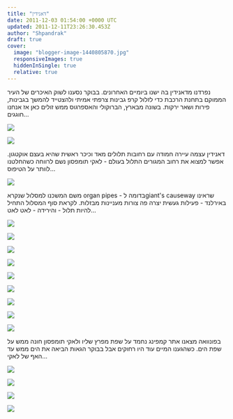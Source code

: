 ```yaml
---
title: "דאנידין"
date: 2011-12-03 01:54:00 +0000 UTC
updated: 2011-12-11T23:26:30.453Z
author: "Shpandrak"
draft: true
cover:
  image: "blogger-image-1440805870.jpg"
  responsiveImages: true
  hiddenInSingle: true
  relative: true
---
```


נפרדנו מדאנידין בה ישנו ביומיים האחרונים. בבוקר נסענו לשוק האיכרים של העיר הממוקם בתחנת הרכבת כדי לזלול קרפ גבינות צרפתי אמיתי ולהצטייד להמשך בגבינות, פירות ושאר ירקות. בשונה מבארץ, הברוקולי והאספרגוס ממש זולים כאן אז אנחנו חוגגים...

![](blogger-image-662434020.jpg)

![](blogger-image-910881353.jpg)

דאנידין עצמה עיירה חמודה עם רחובות תלולים מאד וכיכר ראשית שהיא בעצם אוקטגון. אפשר למצוא את רחוב המגורים התלול בעולם - לאקי תומפסון נשם לרווחה כשהחלטנו לוותר על הטיפוס...

![](blogger-image--1830145721.jpg)

משם המשכנו למסלול שנקרא organ pipes - בדומה לgiant's causeway שראינו באירלנד - פעילות געשית יצרה פה צורות מעניינות מבזלות. לקראת סוף המסלול התחיל להיות תלול - והירידה - לאט לאט...

![](blogger-image--1525534387.jpg)

![](blogger-image-1026601136.jpg)

![](blogger-image--972457.jpg)

![](blogger-image--494133241.jpg)

![](blogger-image-1440805870.jpg)

![](blogger-image-1799426991.jpg)

![](blogger-image--1237712342.jpg)

![](blogger-image-290283067.jpg)

![](more1.jpg)

בפונוואה מצאנו אתר קמפינג נחמד על שפת מפרץ שליו ולאקי תומפסון חונה ממש על שפת הים. כשהגענו המיים עוד היו רחוקים אבל בבוקר הגאות הביאה את הים ממש עד האף של לאקי...

![](blogger-image--1457766948.jpg)

![](blogger-image--2027906118.jpg)

![](blogger-image-2040896018.jpg)

![](blogger-image--581339928.jpg)
